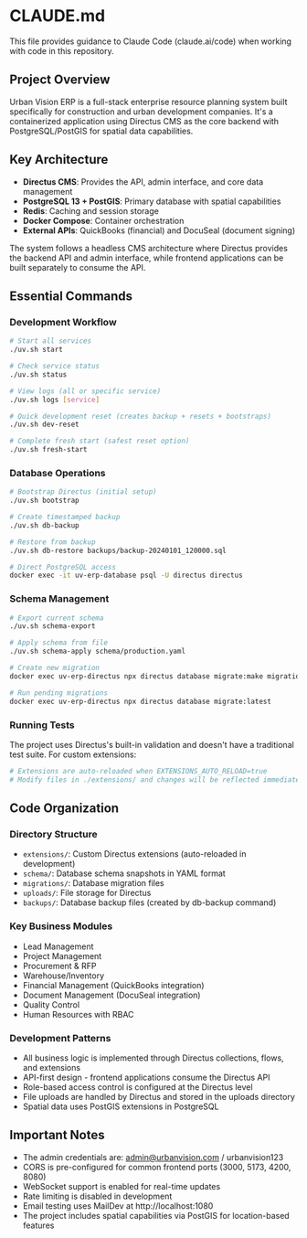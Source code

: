 # CLAUDE.md

This file provides guidance to Claude Code (claude.ai/code) when working with code in this repository.

## Project Overview

Urban Vision ERP is a full-stack enterprise resource planning system built specifically for construction and urban development companies. It's a containerized application using Directus CMS as the core backend with PostgreSQL/PostGIS for spatial data capabilities.

## Key Architecture

- **Directus CMS**: Provides the API, admin interface, and core data management
- **PostgreSQL 13 + PostGIS**: Primary database with spatial capabilities
- **Redis**: Caching and session storage
- **Docker Compose**: Container orchestration
- **External APIs**: QuickBooks (financial) and DocuSeal (document signing)

The system follows a headless CMS architecture where Directus provides the backend API and admin interface, while frontend applications can be built separately to consume the API.

## Essential Commands

### Development Workflow

```bash
# Start all services
./uv.sh start

# Check service status
./uv.sh status

# View logs (all or specific service)
./uv.sh logs [service]

# Quick development reset (creates backup + resets + bootstraps)
./uv.sh dev-reset

# Complete fresh start (safest reset option)
./uv.sh fresh-start
```

### Database Operations

```bash
# Bootstrap Directus (initial setup)
./uv.sh bootstrap

# Create timestamped backup
./uv.sh db-backup

# Restore from backup
./uv.sh db-restore backups/backup-20240101_120000.sql

# Direct PostgreSQL access
docker exec -it uv-erp-database psql -U directus directus
```

### Schema Management

```bash
# Export current schema
./uv.sh schema-export

# Apply schema from file
./uv.sh schema-apply schema/production.yaml

# Create new migration
docker exec uv-erp-directus npx directus database migrate:make migration_name

# Run pending migrations
docker exec uv-erp-directus npx directus database migrate:latest
```

### Running Tests

The project uses Directus's built-in validation and doesn't have a traditional test suite. For custom extensions:

```bash
# Extensions are auto-reloaded when EXTENSIONS_AUTO_RELOAD=true
# Modify files in ./extensions/ and changes will be reflected immediately
```

## Code Organization

### Directory Structure
- `extensions/`: Custom Directus extensions (auto-reloaded in development)
- `schema/`: Database schema snapshots in YAML format
- `migrations/`: Database migration files
- `uploads/`: File storage for Directus
- `backups/`: Database backup files (created by db-backup command)

### Key Business Modules
- Lead Management
- Project Management
- Procurement & RFP
- Warehouse/Inventory
- Financial Management (QuickBooks integration)
- Document Management (DocuSeal integration)
- Quality Control
- Human Resources with RBAC

### Development Patterns
- All business logic is implemented through Directus collections, flows, and extensions
- API-first design - frontend applications consume the Directus API
- Role-based access control is configured at the Directus level
- File uploads are handled by Directus and stored in the uploads directory
- Spatial data uses PostGIS extensions in PostgreSQL

## Important Notes

- The admin credentials are: admin@urbanvision.com / urbanvision123
- CORS is pre-configured for common frontend ports (3000, 5173, 4200, 8080)
- WebSocket support is enabled for real-time updates
- Rate limiting is disabled in development
- Email testing uses MailDev at http://localhost:1080
- The project includes spatial capabilities via PostGIS for location-based features